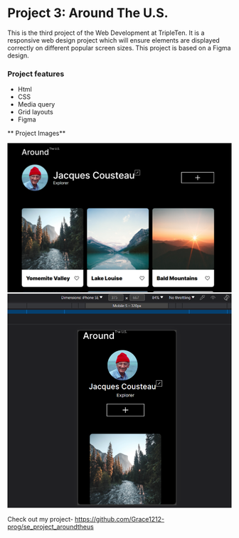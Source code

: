 # Project 3: Around The U.S.

This is the third project of the Web Development at TripleTen. It is a responsive web design project which will ensure elements are displayed correctly on different popular screen sizes. This project is based on a Figma design.

### Project features

- Html
- CSS
- Media query
- Grid layouts
- Figma

** Project Images**

![Alt text](<around the u.s (responsive design 1).png>)
![Alt text](<responsive web design (mobile).png>)

Check out my project- https://github.com/Grace1212-prog/se_project_aroundtheus
